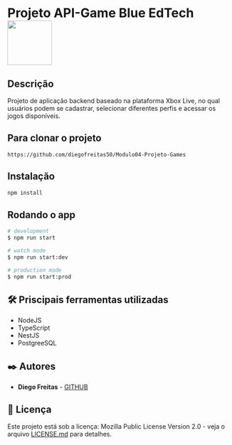 # Projeto API-Game Blue EdTech <img src="https://user-images.githubusercontent.com/95504029/151560441-2e792d97-fd65-462c-8fd7-70f581de5674.gif" width="100">

## Descrição

Projeto de aplicação backend baseado na plataforma Xbox Live, no qual usuários podem se cadastrar, selecionar diferentes perfis e acessar os jogos disponíveis.

## Para clonar o projeto

```
https://github.com/diegofreitas50/Modulo04-Projeto-Games
```

## Instalação

```bash
npm install
```

## Rodando o app

```bash
# development
$ npm run start

# watch mode
$ npm run start:dev

# production mode
$ npm run start:prod
```

## 🛠️ Priscipais ferramentas utilizadas

* NodeJS
* TypeScript
* NestJS
* PostgreeSQL


## ✒️ Autores

* **Diego Freitas** - [GITHUB](https://github.com/diegofreitas50)


## 📄 Licença

Este projeto está sob a licença: Mozilla Public License Version 2.0 - veja o arquivo [LICENSE.md](https://github.com/diegofreitas50/Projeto3-Rick-and-Morty-API-BackEnd/blob/main/LICENSE) para detalhes.
